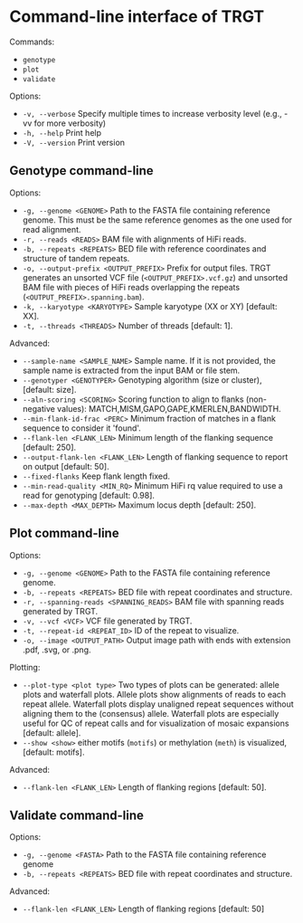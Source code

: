 # Command-line interface of TRGT

Commands:
- `genotype`
- `plot`
- `validate`

Options:
-   `-v, --verbose` Specify multiple times to increase verbosity level (e.g., -vv for more verbosity) 
-  `-h, --help` Print help
-  `-V, --version` Print version

## Genotype command-line

Options:
- `-g, --genome <GENOME>` Path to the FASTA file containing reference genome. This
  must be the same reference genomes as the one used for read alignment.
- `-r, --reads <READS>` BAM file with alignments of HiFi reads.
- `-b, --repeats <REPEATS>`  BED file with reference coordinates and structure of
  tandem repeats.
- `-o, --output-prefix <OUTPUT_PREFIX>` Prefix for output files. TRGT generates an
  unsorted VCF file (`<OUTPUT_PREFIX>.vcf.gz`) and unsorted BAM file with pieces
  of HiFi reads overlapping the repeats (`<OUTPUT_PREFIX>.spanning.bam`).
- `-k, --karyotype <KARYOTYPE>` Sample karyotype (XX or XY) [default: XX].
- `-t, --threads <THREADS>` Number of threads [default: 1].

Advanced:
- `--sample-name <SAMPLE_NAME>` Sample name. If it is not provided, the sample name is extracted from the input BAM or file stem.
- `--genotyper <GENOTYPER>` Genotyping algorithm (size or cluster), [default: size].
- `--aln-scoring <SCORING>` Scoring function to align to flanks (non-negative values): MATCH,MISM,GAPO,GAPE,KMERLEN,BANDWIDTH.
- `--min-flank-id-frac <PERC>`  Minimum fraction of matches in a flank sequence to consider it 'found'.
- `--flank-len <FLANK_LEN>` Minimum length of the flanking sequence [default: 250].
- `--output-flank-len <FLANK_LEN>` Length of flanking sequence to report on output [default: 50].
- `--fixed-flanks` Keep flank length fixed.
- `--min-read-quality <MIN_RQ>` Minimum HiFi rq value required to use a read for genotyping [default: 0.98].
- `--max-depth <MAX_DEPTH>` Maximum locus depth [default: 250].

## Plot command-line

Options:
- `-g, --genome <GENOME>` Path to the FASTA file containing reference genome.
- `-b, --repeats <REPEATS>` BED file with repeat coordinates and structure.
- `-r, --spanning-reads <SPANNING_READS>` BAM file with spanning reads generated by TRGT.
- `-v, --vcf <VCF>` VCF file generated by TRGT.
- `-t, --repeat-id <REPEAT_ID>` ID of the repeat to visualize.
- `-o, --image <OUTPUT_PATH>` Output image path with ends with extension .pdf, .svg,
  or .png.

Plotting:
- `--plot-type <plot type>` Two types of plots can be generated: allele plots
  and waterfall plots. Allele plots show alignments of reads to each repeat
  allele. Waterfall plots display unaligned repeat sequences without aligning
  them to the (consensus) allele. Waterfall plots are especially useful for QC
  of repeat calls and for visualization of mosaic expansions [default: allele].
- `--show <show>` either motifs (`motifs`) or methylation
  (`meth`) is visualized,  [default: motifs].

Advanced:
- `--flank-len <FLANK_LEN>` Length of flanking regions [default: 50].

## Validate command-line

Options:
- `-g, --genome <FASTA>` Path to the FASTA file containing reference genome
- `-b, --repeats <REPEATS>` BED file with repeat coordinates and structure.

Advanced:
- `--flank-len <FLANK_LEN>` Length of flanking regions [default: 50]